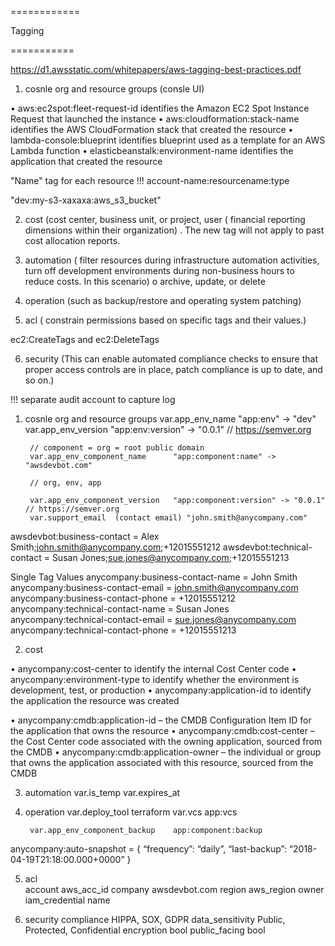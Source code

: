 ============

Tagging

===========

https://d1.awsstatic.com/whitepapers/aws-tagging-best-practices.pdf

1) cosnle org and resource groups (consle UI)


• aws:ec2spot:fleet-request-id identifies the Amazon EC2 Spot Instance Request
that launched the instance
• aws:cloudformation:stack-name identifies the AWS CloudFormation stack that
created the resource
• lambda-console:blueprint identifies blueprint used as a template for an AWS
Lambda function
• elasticbeanstalk:environment-name identifies the application that created the
resource

 "Name" tag for each resource  !!! account-name:resourcename:type

 "dev:my-s3-xaxaxa:aws_s3_bucket"



2) cost (cost center, business unit, or project, user ( financial reporting dimensions within their organization) . The new tag will not apply to past cost allocation reports.

3) automation ( filter resources during infrastructure
automation activities, turn off development environments during non-business
hours to reduce costs. In this scenario) o archive, update, or delete

4) operation (such as backup/restore and operating system patching)
5) acl ( constrain permissions based on specific tags and their values.)

ec2:CreateTags and ec2:DeleteTags


6) security (This can enable automated compliance checks to ensure that proper access
controls are in place, patch compliance is up to date, and so on.)

!!! separate audit account to capture log




1) cosnle org and resource groups
        var.app_env_name                 "app:env" -> "dev"
        var.app_env_version             "app:env:version" -> "0.0.1" // https://semver.org

        // component = org = root public domain
        var.app_env_component_name      "app:component:name" -> "awsdevbot.com" 
        
        // org, env, app

        var.app_env_component_version   "app:component:version" -> "0.0.1"  // https://semver.org
        var.support_email  (contact email) "john.smith@anycompany.com"



awsdevbot:business-contact = Alex Smith;john.smith@anycompany.com;+12015551212
awsdevbot:technical-contact = Susan Jones;sue.jones@anycompany.com;+12015551213

Single Tag Values
anycompany:business-contact-name = John Smith
anycompany:business-contact-email = john.smith@anycompany.com
anycompany:business-contact-phone = +12015551212
anycompany:technical-contact-name = Susan Jones
anycompany:technical-contact-email = sue.jones@anycompany.com
anycompany:technical-contact-phone = +12015551213
        
2) cost 

• anycompany:cost-center to identify the internal Cost Center code
• anycompany:environment-type to identify whether the environment is
development, test, or production
• anycompany:application-id to identify the application the resource was created 

• anycompany:cmdb:application-id – the CMDB Configuration Item ID for the
application that owns the resource
• anycompany:cmdb:cost-center – the Cost Center code associated with the owning
application, sourced from the CMDB
• anycompany:cmdb:application-owner – the individual or group that owns the
application associated with this resource, sourced from the CMDB
        

3) automation
        var.is_temp
        var.expires_at         

4) operation 
        var.deploy_tool      terraform
        var.vcs  app:vcs

        var.app_env_component_backup    app:component:backup 


anycompany:auto-snapshot = { “frequency”: “daily”, “last-backup”:
“2018-04-19T21:18:00.000+0000” }

5) acl   
        account  aws_acc_id
        company  awsdevbot.com
        region   aws_region
        owner    iam_credential name
     

6) security
        compliance       HIPPA, SOX, GDPR
        data_sensitivity Public, Protected, Confidential
        encryption       bool
        public_facing    bool
